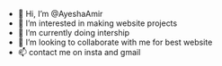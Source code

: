 - 👋 Hi, I’m @AyeshaAmir
- 👀 I’m interested in making website projects
- 🌱 I’m currently doing intership
- 💞️ I’m looking to collaborate with me for best website
- 📫 contact me on insta and gmail

<!---
AyeshaAmir99/AyeshaAmir99 is a ✨ special ✨ repository because its `README.md` (this file) appears on your GitHub profile.
You can click the Preview link to take a look at your changes.
--->
